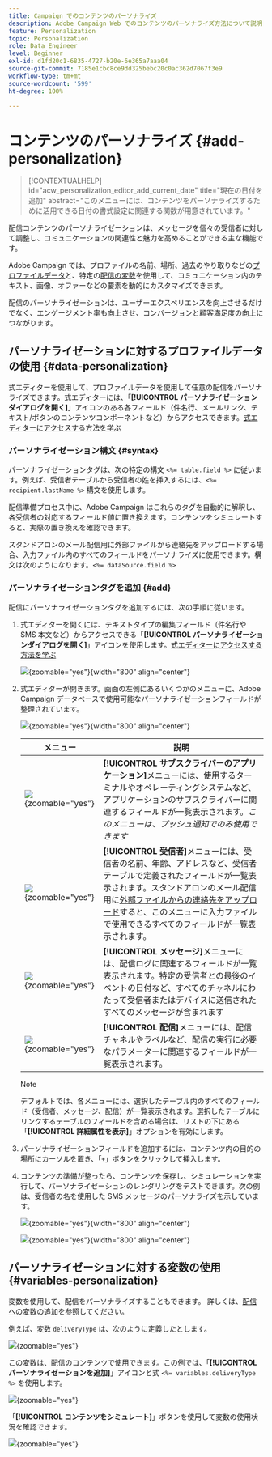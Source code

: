 ```yaml
---
title: Campaign でのコンテンツのパーソナライズ
description: Adobe Campaign Web でのコンテンツのパーソナライズ方法について説明します
feature: Personalization
topic: Personalization
role: Data Engineer
level: Beginner
exl-id: d1fd20c1-6835-4727-b20e-6e365a7aaa04
source-git-commit: 7185e1cbc8ce9dd325bebc20c0ac362d7067f3e9
workflow-type: tm+mt
source-wordcount: '599'
ht-degree: 100%

---
```



# コンテンツのパーソナライズ {#add-personalization}

>[!CONTEXTUALHELP]
>id="acw_personalization_editor_add_current_date"
>title="現在の日付を追加"
>abstract="このメニューには、コンテンツをパーソナライズするために活用できる日付の書式設定に関連する関数が用意されています。"

配信コンテンツのパーソナライゼーションは、メッセージを個々の受信者に対して調整し、コミュニケーションの関連性と魅力を高めることができる主な機能です。

Adobe Campaign では、プロファイルの名前、場所、過去のやり取りなどの[プロファイルデータ](#data-personalization)と、特定の[配信の変数](#variables-personalization)を使用して、コミュニケーション内のテキスト、画像、オファーなどの要素を動的にカスタマイズできます。

配信のパーソナライゼーションは、ユーザーエクスペリエンスを向上させるだけでなく、エンゲージメント率も向上させ、コンバージョンと顧客満足度の向上につながります。

## パーソナライゼーションに対するプロファイルデータの使用 {#data-personalization}

式エディターを使用して、プロファイルデータを使用して任意の配信をパーソナライズできます。式エディターには、「**[!UICONTROL パーソナライゼーションダイアログを開く]**」アイコンのある各フィールド（件名行、メールリンク、テキスト/ボタンのコンテンツコンポーネントなど）からアクセスできます。[式エディターにアクセスする方法を学ぶ](gs-personalization.md/#access)

### パーソナライゼーション構文 {#syntax}

パーソナライゼーションタグは、次の特定の構文 `<%= table.field %>` に従います。例えば、受信者テーブルから受信者の姓を挿入するには、`<%= recipient.lastName %>` 構文を使用します。

配信準備プロセス中に、Adobe Campaign はこれらのタグを自動的に解釈し、各受信者の対応するフィールド値に置き換えます。コンテンツをシミュレートすると、実際の置き換えを確認できます。

スタンドアロンのメール配信用に外部ファイルから連絡先をアップロードする場合、入力ファイル内のすべてのフィールドをパーソナライズに使用できます。構文は次のようになります。`<%= dataSource.field %>`

### パーソナライゼーションタグを追加 {#add}

配信にパーソナライゼーションタグを追加するには、次の手順に従います。

1. 式エディターを開くには、テキストタイプの編集フィールド（件名行や SMS 本文など）からアクセスできる「**[!UICONTROL パーソナライゼーションダイアログを開く]**」アイコンを使用します。[式エディターにアクセスする方法を学ぶ](gs-personalization.md/#access)

   ![](assets/perso-access.png){zoomable="yes"}{width="800" align="center"}

1. 式エディターが開きます。画面の左側にあるいくつかのメニューに、Adobe Campaign データベースで使用可能なパーソナライゼーションフィールドが整理されています。

   ![](assets/perso-insert-field.png){zoomable="yes"}{width="800" align="center"}

   | メニュー | 説明 |
   |-----|------------|
   | ![](assets/do-not-localize/perso-subscribers-menu.png){zoomable="yes"} | **[!UICONTROL サブスクライバーのアプリケーション]**&#x200B;メニューには、使用するターミナルやオペレーティングシステムなど、アプリケーションのサブスクライバーに関連するフィールドが一覧表示されます。*このメニューは、プッシュ通知でのみ使用できます* |
   | ![](assets/do-not-localize/perso-recipients-menu.png){zoomable="yes"} | **[!UICONTROL 受信者]**&#x200B;メニューには、受信者の名前、年齢、アドレスなど、受信者テーブルで定義されたフィールドが一覧表示されます。スタンドアロンのメール配信用に[外部ファイルからの連絡先をアップロード](../audience/file-audience.md)すると、このメニューに入力ファイルで使用できるすべてのフィールドが一覧表示されます。 |
   | ![](assets/do-not-localize/perso-message-menu.png){zoomable="yes"} | **[!UICONTROL メッセージ]**&#x200B;メニューには、配信ログに関連するフィールドが一覧表示されます。特定の受信者との最後のイベントの日付など、すべてのチャネルにわたって受信者またはデバイスに送信されたすべてのメッセージが含まれます |
   | ![](assets/do-not-localize/perso-delivery-menu.png){zoomable="yes"} | **[!UICONTROL 配信]**&#x200B;メニューには、配信チャネルやラベルなど、配信の実行に必要なパラメーターに関連するフィールドが一覧表示されます。 |

   >[!NOTE]
   >
   >デフォルトでは、各メニューには、選択したテーブル内のすべてのフィールド（受信者、メッセージ、配信）が一覧表示されます。選択したテーブルにリンクするテーブルのフィールドを含める場合は、リストの下にある「**[!UICONTROL 詳細属性を表示]**」オプションを有効にします。

1. パーソナライゼーションフィールドを追加するには、コンテンツ内の目的の場所にカーソルを置き、「`+`」ボタンをクリックして挿入します。

1. コンテンツの準備が整ったら、コンテンツを保存し、シミュレーションを実行して、パーソナライゼーションのレンダリングをテストできます。次の例は、受信者の名を使用した SMS メッセージのパーソナライズを示しています。

   ![](assets/perso-preview1.png){zoomable="yes"}{width="800" align="center"}

   ![](assets/perso-preview2.png){zoomable="yes"}{width="800" align="center"}

## パーソナライゼーションに対する変数の使用 {#variables-personalization}

変数を使用して、配信をパーソナライズすることもできます。
詳しくは、[配信への変数の追加](../advanced-settings/delivery-settings.md#variables-delivery)を参照してください。

例えば、変数 `deliveryType` は、次のように定義したとします。

![](assets/variables-deliveryType.png){zoomable="yes"}

この変数は、配信のコンテンツで使用できます。この例では、「**[!UICONTROL パーソナライゼーションを追加]**」アイコンと式 `<%= variables.deliveryType %>` を使用します。

![](assets/variables-perso.png){zoomable="yes"}

「**[!UICONTROL コンテンツをシミュレート]**」ボタンを使用して変数の使用状況を確認できます。

![](assets/variables-simulate.png){zoomable="yes"}
